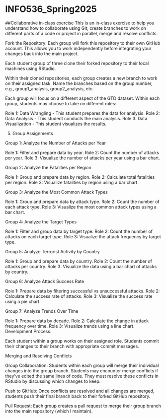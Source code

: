 # INFO536_Spring2025
##Collaborative in-class exercise
This is an in-class exercise to help you understand how to collaborate using Git, create branches to work on different parts of a code or project in parallel, merge and resolve conflicts.

Fork the Repository:
Each group will fork this repository to their own GitHub account. This allows you to work independently before integrating your changes back into the main project.

Each student group of three clone their forked repository to their local machines using RStudio.

Within their cloned repositories, each group creates a new branch to work on their assigned task. Name the branches based on the group number, e.g., group1_analysis, group2_analysis, etc.

Each group will focus on a different aspect of the GTD dataset. Within each group, students may choose to take on different roles:

Role 1: Data Wrangling - This student prepares the data for analysis. Role 2: Data Analysis - This student conducts the main analysis. Role 3: Data Visualization - This student visualizes the results.

5. Group Assignments

Group 1: Analyze the Number of Attacks per Year

Role 1: Filter and prepare data by year. Role 2: Count the number of attacks per year. Role 3: Visualize the number of attacks per year using a bar chart.

Group 2: Analyze the Fatalities per Region

Role 1: Group and prepare data by region. Role 2: Calculate total fatalities per region. Role 3: Visualize fatalities by region using a bar chart.

Group 3: Analyze the Most Common Attack Types

Role 1: Group and prepare data by attack type. Role 2: Count the number of each attack type. Role 3: Visualize the most common attack types using a bar chart.

Group 4: Analyze the Target Types

Role 1: Filter and group data by target type. Role 2: Count the number of attacks on each target type. Role 3: Visualize the attack frequency by target type.

Group 5: Analyze Terrorist Activity by Country

Role 1: Group and prepare data by country. Role 2: Count the number of attacks per country. Role 3: Visualize the data using a bar chart of attacks by country.

Group 6: Analyze Attack Success Rate

Role 1: Prepare data by filtering successful vs unsuccessful attacks. Role 2: Calculate the success rate of attacks. Role 3: Visualize the success rate using a pie chart.

Group 7: Analyze Trends Over Time

Role 1: Prepare data by decade. Role 2: Calculate the change in attack frequency over time. Role 3: Visualize trends using a line chart. Development Process:

Each student within a group works on their assigned role. Students commit their changes to their branch with appropriate commit messages.

Merging and Resolving Conflicts

Group Collaboration: Students within each group will merge their individual changes into the group branch. Students may encounter merge conflicts if they’ve edited the same lines of code. They must resolve these conflicts in RStudio by discussing which changes to keep.

Push to GitHub: Once conflicts are resolved and all changes are merged, students push their final branch back to their forked GitHub repository.

Pull Request: Each group creates a pull request to merge their group branch into the main repository (which I maintain).
